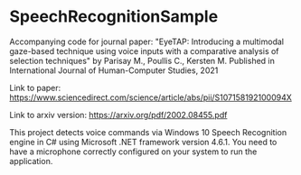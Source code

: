 # SpeechRecognitionSample
Accompanying code for journal paper: "EyeTAP: Introducing a multimodal gaze-based technique using voice inputs with a comparative analysis of selection techniques" by Parisay M., Poullis C., Kersten M. Published in International Journal of Human-Computer Studies, 2021

Link to paper: https://www.sciencedirect.com/science/article/abs/pii/S107158192100094X

Link to arxiv version: https://arxiv.org/pdf/2002.08455.pdf

This project detects voice commands via Windows 10 Speech Recognition engine in C# using Microsoft .NET framework version 4.6.1. You need to have a microphone correctly configured on your system to run the application.
